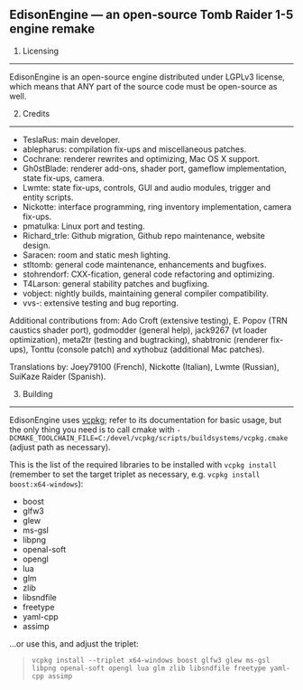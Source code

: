 EdisonEngine — an open-source Tomb Raider 1-5 engine remake
-----------------------------------------------------------

1. Licensing
------------

EdisonEngine is an open-source engine distributed under LGPLv3 license, which means that ANY part of
the source code must be open-source as well.
    
2. Credits
----------

* TeslaRus: main developer.
* ablepharus: compilation fix-ups and miscellaneous patches.
* Cochrane: renderer rewrites and optimizing, Mac OS X support.
* Gh0stBlade: renderer add-ons, shader port, gameflow implementation, state fix-ups, camera.
* Lwmte: state fix-ups, controls, GUI and audio modules, trigger and entity scripts.
* Nickotte: interface programming, ring inventory implementation, camera fix-ups.
* pmatulka: Linux port and testing.
* Richard_trle: Github migration, Github repo maintenance, website design.
* Saracen: room and static mesh lighting.
* stltomb: general code maintenance, enhancements and bugfixes.
* stohrendorf: CXX-fication, general code refactoring and optimizing.
* T4Larson: general stability patches and bugfixing.
* vobject: nightly builds, maintaining general compiler compatibility.
* vvs-: extensive testing and bug reporting.

Additional contributions from: Ado Croft (extensive testing), E. Popov (TRN caustics shader port),
godmodder (general help), jack9267 (vt loader optimization), meta2tr (testing and bugtracking),
shabtronic (renderer fix-ups), Tonttu (console patch) and xythobuz (additional Mac patches).

Translations by: Joey79100 (French), Nickotte (Italian), Lwmte (Russian), SuiKaze Raider (Spanish).


3. Building
-----------
EdisonEngine uses [vcpkg](https://github.com/Microsoft/vcpkg); refer to its documentation for basic usage,
but the only thing you need is to call cmake with
`-DCMAKE_TOOLCHAIN_FILE=C:/devel/vcpkg/scripts/buildsystems/vcpkg.cmake` (adjust path as necessary).

This is the list of the required libraries to be installed with `vcpkg install` (remember to
set the target triplet as necessary, e.g. `vcpkg install boost:x64-windows`):
* boost
* glfw3
* glew
* ms-gsl
* libpng
* openal-soft
* opengl
* lua
* glm
* zlib
* libsndfile
* freetype
* yaml-cpp
* assimp

...or use this, and adjust the triplet:
> `vcpkg install --triplet x64-windows boost glfw3 glew ms-gsl libpng openal-soft opengl lua glm zlib libsndfile freetype yaml-cpp assimp`
